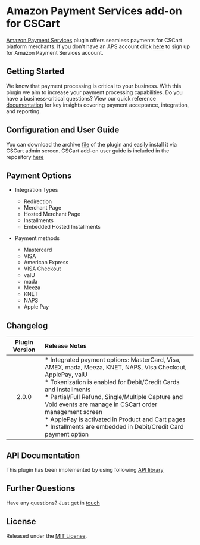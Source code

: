 # Amazon Payment Services add-on for CSCart
<a href="https://paymentservices.amazon.com/" target="_blank">Amazon Payment Services</a> plugin offers seamless payments for CSCart platform merchants.  If you don't have an APS account click [here](https://paymentservices.amazon.com/) to sign up for Amazon Payment Services account.


## Getting Started
We know that payment processing is critical to your business. With this plugin we aim to increase your payment processing capabilities. Do you have a business-critical questions? View our quick reference [documentation](https://paymentservices.amazon.com/docs/EN/index.html) for key insights covering payment acceptance, integration, and reporting.


## Configuration and User Guide
You can download the archive [file](/cscart-aps.zip) of the plugin and easily install it via CSCart admin screen.
CSCart add-on user guide is included in the repository [here](/CSCART%20Add-on%20User%20Guide_v0.1.pdf) 
   

## Payment Options

* Integration Types
   * Redirection
   * Merchant Page
   * Hosted Merchant Page
   * Installments
   * Embedded Hosted Installments

* Payment methods
   * Mastercard
   * VISA
   * American Express
   * VISA Checkout
   * valU
   * mada
   * Meeza
   * KNET
   * NAPS
   * Apple Pay
   

## Changelog

| Plugin Version | Release Notes |
| :---: | :--- |
| 2.0.0 |   * Integrated payment options: MasterCard, Visa, AMEX, mada, Meeza, KNET, NAPS, Visa Checkout, ApplePay, valU <br/> * Tokenization is enabled for Debit/Credit Cards and Installments <br/> * Partial/Full Refund, Single/Multiple Capture and Void events are manage in CSCart order management screen <br /> * ApplePay is activated in Product and Cart pages <br /> * Installments are embedded in Debit/Credit Card payment option | 


## API Documentation
This plugin has been implemented by using following [API library](https://paymentservices-reference.payfort.com/docs/api/build/index.html)


## Further Questions
Have any questions? Just get in [touch](https://paymentservices.amazon.com/get-in-touch)

## License
Released under the [MIT License](/LICENSE).

